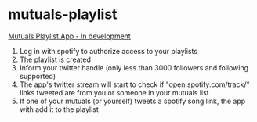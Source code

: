 # mutuals-playlist

[Mutuals Playlist App - In development](https://mutuals-playlist.herokuapp.com)

1. Log in with spotify to authorize access to your playlists
2. The playlist is created
3. Inform your twitter handle (only less than 3000 followers and following supported)
4. The app's twitter stream will start to check if "open.spotify.com/track/" links tweeted are from you or someone in your mutuals list
5. If one of your mutuals (or yourself) tweets a spotify song link, the app with add it to the playlist